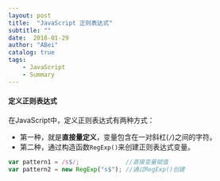 ```yaml
---
layout: post
title:  "JavaScript 正则表达式"
subtitle: ""
date:  2018-01-29
author: "ABei"
catalog: true
tags: 
    - JavaScript
    - Summary
---
```


#### 定义正则表达式

在JavaScript中，定义正则表达式有两种方式：
- 第一种，就是**直接量定义**，变量包含在一对斜杠(`/`)之间的字符。
- 第二种，通过构造函数`RegExp()`来创建正则表达式变量。

```javascript
var pattern1 = /s$/;             //直接变量赋值
var pattern2 = new RegExp("s$"); //通过RegExp()创建
```